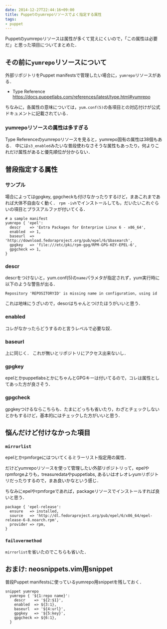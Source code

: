 ```yaml
---
date: 2014-12-27T22:44:16+09:00
title: Puppetのyumrepoリソースでよく指定する属性
tags:
- puppet
---
```

Puppetのyumrepoリソースは属性が多くて覚えにくいので，「この属性は必要だ」と思った項目についてまとめた．

## その前に`yumrepo`リソースについて

外部リポジトリをPuppet manifestsで管理したい場合に，`yumrepo`リソースがある．

- Type Reference  
https://docs.puppetlabs.com/references/latest/type.html#yumrepo

ちなみに，各属性の意味については，`yum.conf(5)`の各項目との対応付けが公式ドキュメントに記載されている．

### yumrepoリソースの属性は多すぎる

Type Referenceのyumrepoリソースを見ると，yumrepo固有の属性は38個もある．
中には`s3_enabled`みたいな普段使わなさそうな属性もあったり，何よりこれだけ属性があると優先順位が分からない．

## 普段指定する属性

### サンプル

場合によってはgpgkey, gpgcheckも付けなかったりするけど，まあこれまであれば大体不自由なく動く．
`rpm -ivh`でインストールしても，だいたいこれぐらいの項目とプラスアルファが付いてくる．

```puppet
# a sample manifest
yumrepo { 'epel':
  descr    => 'Extra Packages for Enterprise Linux 6 - x86_64',
  enabled  => 1,
  baseurl  => 'http://download.fedoraproject.org/pub/epel/6/$basearch',
  gpgkey   => 'file:///etc/pki/rpm-gpg/RPM-GPG-KEY-EPEL-6',
  gpgcheck => 1,
}
```

### descr

descrをつけないと，yum.conf(5)の`name`パラメタが指定されず，yum実行時に以下のような警告が出る．

```
Repository 'REPOSITORYID' is missing name in configuration, using id
```

これは地味にうざいので，descrはちゃんとつけたほうがいいと思う．

### enabled

コレがなかったらどうするのと言うレベルで必要な奴．

### baseurl

上に同じく．
これが無いとリポジトリにアクセス出来ないし．

### gpgkey

epelとかpuppetlabsとかにちゃんとGPGキーは付いてるので，コレは属性としてあった方が良さそう．

### gpgcheck

gpgkeyつけるならこちらも．たまにどっちも省いたり，わざとチェックしないとかもするけど，基本的にはチェックした方がいいと思う．

## 悩んだけど付けなかった項目

### `mirrorlist`

epelとかrpmforgeにはついてくるミラーリスト指定用の属性．

だけどyumrepoリソースを使って管理したい外部リポジトリって，epelやrpmforgeよりも，treasuredataやpuppetlabs, あるいはオレオレyumリポジトリだったりするので，まあ良いかなという感じ．

ちなみにepelやrpmforgeであれば，packageリソースでインストールすれば良いと思う．

```puppet
package { 'epel-release':
  ensure   => installed,
  source   => 'http://dl.fedoraproject.org/pub/epel/6/x86_64/epel-release-6-8.noarch.rpm',
  provider => rpm,
}
```

### `failovermethod`

`mirrorlist`を省いたのでこちらも省いた．

## おまけ: neosnippets.vim用snippet

普段Puppet manifestsに使っているyumrepo用snippetを残しておく．

```vim
snippet yumrepo
  yumrepo { '${1:repo name}':
    descr    => '${2:$1}',
    enabled  => ${3:1},
    baseurl  => '${4:url}',
    gpgkey   => '${5:key}',
    gpgcheck => ${6:1},
  }
```
